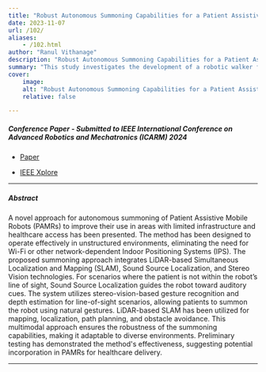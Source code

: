 ```yaml
---
title: "Robust Autonomous Summoning Capabilities for a Patient Assistive Mobile Robot" 
date: 2023-11-07
url: /102/
aliases: 
    - /102.html
author: "Ranul Vithanage"
description: "Robust Autonomous Summoning Capabilities for a Patient Assistive Mobile Robot" 
summary: "This study investigates the development of a robotic walker for gait rehabilitation that integrates social assistive robotics and principles of Rhythmic Auditory Stimulation (RAS), a form of music therapy. The robotic system is intended to supplement, rather than replace, the work of professional music therapists by enabling therapeutic interventions to continue outside of therapy sessions. Robot-facilitated Music Therapy is an evolutionary step of telerehabilitation, providing patients with greater autonomy while still benefiting from the expertise and guidance of therapists. Contributions of the research include 1) Robot-facilitated Music Therapy through a robotic walker as a platform for gait rehabilitation. 2) Remote Music Therapy through a robotic walker as a telerehabilitation platform for music therapists to remotely monitor and consult with patients. 3) Intelligent companionship integrated with a robotic walker for comprehensive user assistance. The proposed system, tested for its functionalities including personified RAS, social interaction, user monitoring, mobility control, and emergency response yielded promising results for real-world application." 
cover:
    image: 
    alt: "Robust Autonomous Summoning Capabilities for a Patient Assistive Mobile Robot"
    relative: false

---
```


##### Conference Paper - Submitted to IEEE International Conference on Advanced Robotics and Mechatronics (ICARM) 2024

+ [Paper](/102.pdf)

+ [IEEE Xplore](https://ieeexplore.ieee.org/document/10715826)

---

##### Abstract

A novel approach for autonomous summoning of Patient Assistive Mobile Robots (PAMRs) to improve their use in areas with limited infrastructure and healthcare access has been presented. The method has been designed to operate effectively in unstructured environments, eliminating the need for Wi-Fi or other network-dependent Indoor Positioning Systems (IPS). The proposed summoning approach integrates LiDAR-based Simultaneous Localization and Mapping (SLAM), Sound Source Localization, and Stereo Vision technologies. For scenarios where the patient is not within the robot’s line of sight, Sound Source Localization guides the robot toward auditory cues. The system utilizes stereo-vision-based gesture recognition and depth estimation for line-of-sight scenarios, allowing patients to summon the robot using natural gestures. LiDAR-based SLAM has been utilized for mapping, localization, path planning, and obstacle avoidance. This multimodal approach ensures the robustness of the summoning capabilities, making it adaptable to diverse environments. Preliminary testing has demonstrated the method's effectiveness, suggesting potential incorporation in PAMRs for healthcare delivery.

---